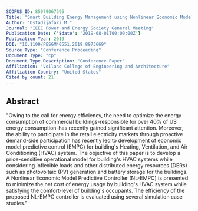 ```yaml
---
SCOPUS_ID: 85079067595
Title: "Smart Building Energy Management using Nonlinear Economic Model Predictive Control"
Author: "Ostadijafari M."
Journal: "IEEE Power and Energy Society General Meeting"
Publication Date: {'$date': '2019-08-01T00:00:00Z'}
Publication Year: 2019
DOI: "10.1109/PESGM40551.2019.8973669"
Source Type: "Conference Proceeding"
Document Type: "cp"
Document Type Description: "Conference Paper"
Affiliation: "Voiland College of Engineering and Architecture"
Affiliation Country: "United States"
Cited by count: 21
---
```


## Abstract
"Owing to the call for energy efficiency, the need to optimize the energy consumption of commercial buildings-responsible for over 40% of US energy consumption-has recently gained significant attention. Moreover, the ability to participate in the retail electricity markets through proactive demand-side participation has recently led to development of economic model predictive control (EMPC) for building's Heating, Ventilation, and Air Conditioning (HVAC) system. The objective of this paper is to develop a price-sensitive operational model for building's HVAC systems while considering inflexible loads and other distributed energy resources (DERs) such as photovoltaic (PV) generation and battery storage for the buildings. A Nonlinear Economic Model Predictive Controller (NL-EMPC) is presented to minimize the net cost of energy usage by building's HVAC system while satisfying the comfort-level of building's occupants. The efficiency of the proposed NL-EMPC controller is evaluated using several simulation case studies."
